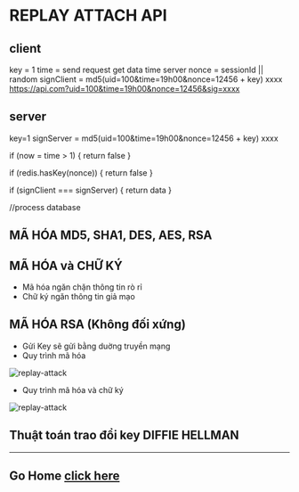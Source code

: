 # REPLAY ATTACH API

## client

key = 1
time = send request get data time server
nonce = sessionId || random
signClient = md5(uid=100&time=19h00&nonce=12456 + key) xxxx
https://api.com?uid=100&time=19h00&nonce=12456&sig=xxxx

## server

key=1
signServer = md5(uid=100&time=19h00&nonce=12456 + key) xxxx

if (now = time > 1) {
return false
}

if (redis.hasKey(nonce)) {
return false
}

if (signClient === signServer) {
return data
}

//process database

## MÃ HÓA MD5, SHA1, DES, AES, RSA

## MÃ HÓA và CHỮ KÝ

- Mã hóa ngăn chặn thông tin rò rỉ
- Chữ ký ngăn thông tin giả mạo

## MÃ HÓA RSA (Không đối xứng)

- Gửi Key sẽ gửi bằng duờng truyền mạng
- Quy trình mã hóa

![replay-attack](https://i.imgur.com/encY1Mh.png)

- Quy trình mã hóa và chữ ký

![replay-attack](https://i.imgur.com/UgteDIc.png)

## Thuật toán trao đổi key DIFFIE HELLMAN

---

## Go Home [click here](../../README.md)
